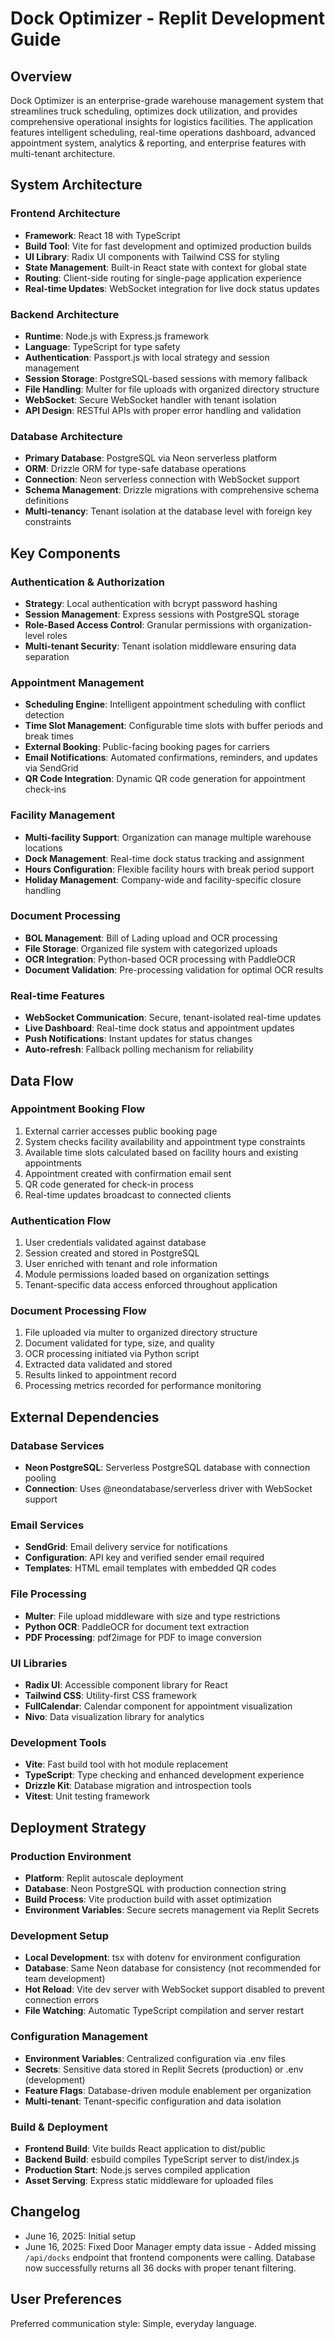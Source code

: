 # Dock Optimizer - Replit Development Guide

## Overview

Dock Optimizer is an enterprise-grade warehouse management system that streamlines truck scheduling, optimizes dock utilization, and provides comprehensive operational insights for logistics facilities. The application features intelligent scheduling, real-time operations dashboard, advanced appointment system, analytics & reporting, and enterprise features with multi-tenant architecture.

## System Architecture

### Frontend Architecture
- **Framework**: React 18 with TypeScript
- **Build Tool**: Vite for fast development and optimized production builds
- **UI Library**: Radix UI components with Tailwind CSS for styling
- **State Management**: Built-in React state with context for global state
- **Routing**: Client-side routing for single-page application experience
- **Real-time Updates**: WebSocket integration for live dock status updates

### Backend Architecture
- **Runtime**: Node.js with Express.js framework
- **Language**: TypeScript for type safety
- **Authentication**: Passport.js with local strategy and session management
- **Session Storage**: PostgreSQL-based sessions with memory fallback
- **File Handling**: Multer for file uploads with organized directory structure
- **WebSocket**: Secure WebSocket handler with tenant isolation
- **API Design**: RESTful APIs with proper error handling and validation

### Database Architecture
- **Primary Database**: PostgreSQL via Neon serverless platform
- **ORM**: Drizzle ORM for type-safe database operations
- **Connection**: Neon serverless connection with WebSocket support
- **Schema Management**: Drizzle migrations with comprehensive schema definitions
- **Multi-tenancy**: Tenant isolation at the database level with foreign key constraints

## Key Components

### Authentication & Authorization
- **Strategy**: Local authentication with bcrypt password hashing
- **Session Management**: Express sessions with PostgreSQL storage
- **Role-Based Access Control**: Granular permissions with organization-level roles
- **Multi-tenant Security**: Tenant isolation middleware ensuring data separation

### Appointment Management
- **Scheduling Engine**: Intelligent appointment scheduling with conflict detection
- **Time Slot Management**: Configurable time slots with buffer periods and break times
- **External Booking**: Public-facing booking pages for carriers
- **Email Notifications**: Automated confirmations, reminders, and updates via SendGrid
- **QR Code Integration**: Dynamic QR code generation for appointment check-ins

### Facility Management
- **Multi-facility Support**: Organization can manage multiple warehouse locations
- **Dock Management**: Real-time dock status tracking and assignment
- **Hours Configuration**: Flexible facility hours with break period support
- **Holiday Management**: Company-wide and facility-specific closure handling

### Document Processing
- **BOL Management**: Bill of Lading upload and OCR processing
- **File Storage**: Organized file system with categorized uploads
- **OCR Integration**: Python-based OCR processing with PaddleOCR
- **Document Validation**: Pre-processing validation for optimal OCR results

### Real-time Features
- **WebSocket Communication**: Secure, tenant-isolated real-time updates
- **Live Dashboard**: Real-time dock status and appointment updates
- **Push Notifications**: Instant updates for status changes
- **Auto-refresh**: Fallback polling mechanism for reliability

## Data Flow

### Appointment Booking Flow
1. External carrier accesses public booking page
2. System checks facility availability and appointment type constraints
3. Available time slots calculated based on facility hours and existing appointments
4. Appointment created with confirmation email sent
5. QR code generated for check-in process
6. Real-time updates broadcast to connected clients

### Authentication Flow
1. User credentials validated against database
2. Session created and stored in PostgreSQL
3. User enriched with tenant and role information
4. Module permissions loaded based on organization settings
5. Tenant-specific data access enforced throughout application

### Document Processing Flow
1. File uploaded via multer to organized directory structure
2. Document validated for type, size, and quality
3. OCR processing initiated via Python script
4. Extracted data validated and stored
5. Results linked to appointment record
6. Processing metrics recorded for performance monitoring

## External Dependencies

### Database Services
- **Neon PostgreSQL**: Serverless PostgreSQL database with connection pooling
- **Connection**: Uses @neondatabase/serverless driver with WebSocket support

### Email Services
- **SendGrid**: Email delivery service for notifications
- **Configuration**: API key and verified sender email required
- **Templates**: HTML email templates with embedded QR codes

### File Processing
- **Multer**: File upload middleware with size and type restrictions
- **Python OCR**: PaddleOCR for document text extraction
- **PDF Processing**: pdf2image for PDF to image conversion

### UI Libraries
- **Radix UI**: Accessible component library for React
- **Tailwind CSS**: Utility-first CSS framework
- **FullCalendar**: Calendar component for appointment visualization
- **Nivo**: Data visualization library for analytics

### Development Tools
- **Vite**: Fast build tool with hot module replacement
- **TypeScript**: Type checking and enhanced development experience
- **Drizzle Kit**: Database migration and introspection tools
- **Vitest**: Unit testing framework

## Deployment Strategy

### Production Environment
- **Platform**: Replit autoscale deployment
- **Database**: Neon PostgreSQL with production connection string
- **Build Process**: Vite production build with asset optimization
- **Environment Variables**: Secure secrets management via Replit Secrets

### Development Setup
- **Local Development**: tsx with dotenv for environment configuration
- **Database**: Same Neon database for consistency (not recommended for team development)
- **Hot Reload**: Vite dev server with WebSocket support disabled to prevent connection errors
- **File Watching**: Automatic TypeScript compilation and server restart

### Configuration Management
- **Environment Variables**: Centralized configuration via .env files
- **Secrets**: Sensitive data stored in Replit Secrets (production) or .env (development)
- **Feature Flags**: Database-driven module enablement per organization
- **Multi-tenant**: Tenant-specific configuration and data isolation

### Build & Deployment
- **Frontend Build**: Vite builds React application to dist/public
- **Backend Build**: esbuild compiles TypeScript server to dist/index.js
- **Production Start**: Node.js serves compiled application
- **Asset Serving**: Express static middleware for uploaded files

## Changelog
- June 16, 2025: Initial setup
- June 16, 2025: Fixed Door Manager empty data issue - Added missing `/api/docks` endpoint that frontend components were calling. Database now successfully returns all 36 docks with proper tenant filtering.

## User Preferences

Preferred communication style: Simple, everyday language.